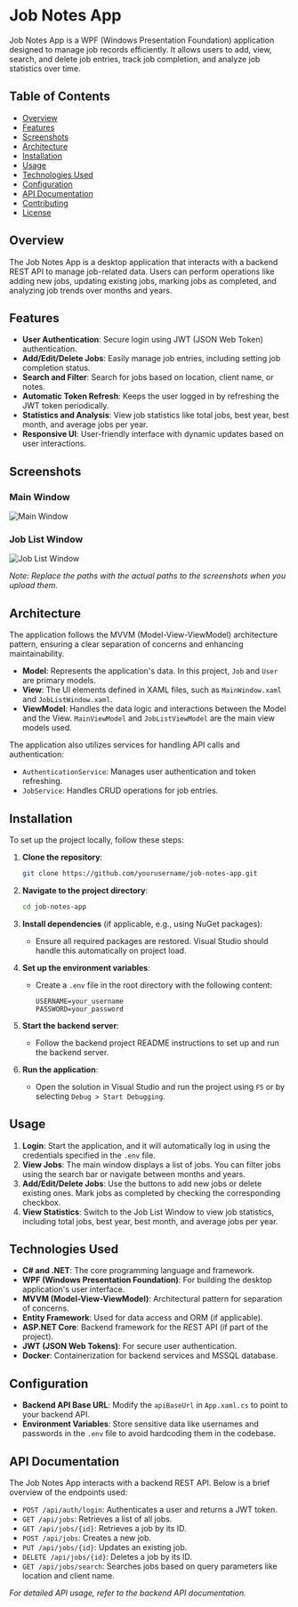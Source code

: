 
# Job Notes App

Job Notes App is a WPF (Windows Presentation Foundation) application designed to manage job records efficiently. It allows users to add, view, search, and delete job entries, track job completion, and analyze job statistics over time.

## Table of Contents

- [Overview](#overview)
- [Features](#features)
- [Screenshots](#screenshots)
- [Architecture](#architecture)
- [Installation](#installation)
- [Usage](#usage)
- [Technologies Used](#technologies-used)
- [Configuration](#configuration)
- [API Documentation](#api-documentation)
- [Contributing](#contributing)
- [License](#license)

## Overview

The Job Notes App is a desktop application that interacts with a backend REST API to manage job-related data. Users can perform operations like adding new jobs, updating existing jobs, marking jobs as completed, and analyzing job trends over months and years.

## Features

- **User Authentication**: Secure login using JWT (JSON Web Token) authentication.
- **Add/Edit/Delete Jobs**: Easily manage job entries, including setting job completion status.
- **Search and Filter**: Search for jobs based on location, client name, or notes.
- **Automatic Token Refresh**: Keeps the user logged in by refreshing the JWT token periodically.
- **Statistics and Analysis**: View job statistics like total jobs, best year, best month, and average jobs per year.
- **Responsive UI**: User-friendly interface with dynamic updates based on user interactions.

## Screenshots

### Main Window

![Main Window](path/to/your/screenshot-mainwindow.png)

### Job List Window

![Job List Window](path/to/your/screenshot-joblistwindow.png)

*Note: Replace the paths with the actual paths to the screenshots when you upload them.*

## Architecture

The application follows the MVVM (Model-View-ViewModel) architecture pattern, ensuring a clear separation of concerns and enhancing maintainability.

- **Model**: Represents the application's data. In this project, `Job` and `User` are primary models.
- **View**: The UI elements defined in XAML files, such as `MainWindow.xaml` and `JobListWindow.xaml`.
- **ViewModel**: Handles the data logic and interactions between the Model and the View. `MainViewModel` and `JobListViewModel` are the main view models used.

The application also utilizes services for handling API calls and authentication:

- `AuthenticationService`: Manages user authentication and token refreshing.
- `JobService`: Handles CRUD operations for job entries.

## Installation

To set up the project locally, follow these steps:

1. **Clone the repository**:
   ```bash
   git clone https://github.com/yourusername/job-notes-app.git
   ```
2. **Navigate to the project directory**:
   ```bash
   cd job-notes-app
   ```
3. **Install dependencies** (if applicable, e.g., using NuGet packages):
   - Ensure all required packages are restored. Visual Studio should handle this automatically on project load.

4. **Set up the environment variables**:
   - Create a `.env` file in the root directory with the following content:
     ```
     USERNAME=your_username
     PASSWORD=your_password
     ```

5. **Start the backend server**:
   - Follow the backend project README instructions to set up and run the backend server.

6. **Run the application**:
   - Open the solution in Visual Studio and run the project using `F5` or by selecting `Debug > Start Debugging`.

## Usage

1. **Login**: Start the application, and it will automatically log in using the credentials specified in the `.env` file.
2. **View Jobs**: The main window displays a list of jobs. You can filter jobs using the search bar or navigate between months and years.
3. **Add/Edit/Delete Jobs**: Use the buttons to add new jobs or delete existing ones. Mark jobs as completed by checking the corresponding checkbox.
4. **View Statistics**: Switch to the Job List Window to view job statistics, including total jobs, best year, best month, and average jobs per year.

## Technologies Used

- **C# and .NET**: The core programming language and framework.
- **WPF (Windows Presentation Foundation)**: For building the desktop application's user interface.
- **MVVM (Model-View-ViewModel)**: Architectural pattern for separation of concerns.
- **Entity Framework**: Used for data access and ORM (if applicable).
- **ASP.NET Core**: Backend framework for the REST API (if part of the project).
- **JWT (JSON Web Tokens)**: For secure user authentication.
- **Docker**: Containerization for backend services and MSSQL database.

## Configuration

- **Backend API Base URL**: Modify the `apiBaseUrl` in `App.xaml.cs` to point to your backend API.
- **Environment Variables**: Store sensitive data like usernames and passwords in the `.env` file to avoid hardcoding them in the codebase.

## API Documentation

The Job Notes App interacts with a backend REST API. Below is a brief overview of the endpoints used:

- `POST /api/auth/login`: Authenticates a user and returns a JWT token.
- `GET /api/jobs`: Retrieves a list of all jobs.
- `GET /api/jobs/{id}`: Retrieves a job by its ID.
- `POST /api/jobs`: Creates a new job.
- `PUT /api/jobs/{id}`: Updates an existing job.
- `DELETE /api/jobs/{id}`: Deletes a job by its ID.
- `GET /api/jobs/search`: Searches jobs based on query parameters like location and client name.

*For detailed API usage, refer to the backend API documentation.*

